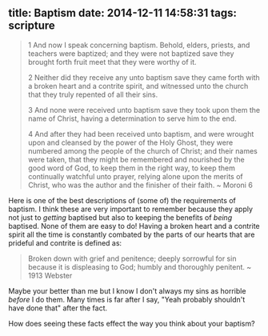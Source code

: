 title: Baptism
date: 2014-12-11 14:58:31
tags: scripture
---

> 1 And now I speak concerning baptism. Behold, elders, priests, and teachers were baptized; and they were not baptized save they brought forth fruit meet that they were worthy of it.
> 
> 2 Neither did they receive any unto baptism save they came forth with a broken heart and a contrite spirit, and witnessed unto the church that they truly repented of all their sins.
> 
> 3 And none were received unto baptism save they took upon them the name of Christ, having a determination to serve him to the end.
> 
> 4 And after they had been received unto baptism, and were wrought upon and cleansed by the power of the Holy Ghost, they were numbered among the people of the church of Christ; and their names were taken, that they might be remembered and nourished by the good word of God, to keep them in the right way, to keep them continually watchful unto prayer, relying alone upon the merits of Christ, who was the author and the finisher of their faith.
> ~ Moroni 6

Here is one of the best descriptions of (some of) the requirements of baptism. I think these are very important to remember because they apply not just to _getting_ baptised but also to keeping the benefits of _being_ baptised. None of them are easy to do! Having a broken heart and a contrite spirit all the time is constantly combated by the parts of our hearts that are prideful and contrite is defined as:

> Broken down with grief and penitence; deeply sorrowful for sin because it is displeasing to God; humbly and thoroughly penitent.
> ~ 1913 Webster

Maybe your better than me but I know I don't always my sins as horrible _before_ I do them. Many times is far after I say, "Yeah probably shouldn't have done that" after the fact.

How does seeing these facts effect the way you think about your baptism?

